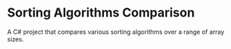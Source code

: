 # Sorting Algorithms Comparison
A C# project that compares various sorting algorithms over a range of array sizes.